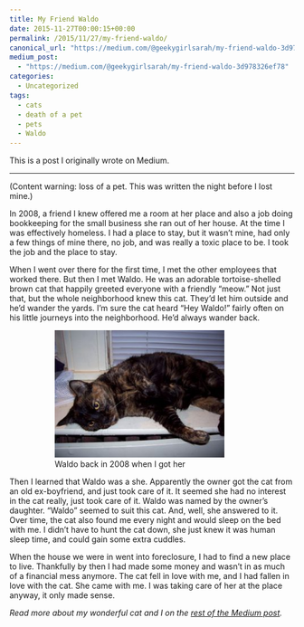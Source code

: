 ```yaml
---
title: My Friend Waldo
date: 2015-11-27T00:00:15+00:00
permalink: /2015/11/27/my-friend-waldo/
canonical_url: "https://medium.com/@geekygirlsarah/my-friend-waldo-3d978326ef78"
medium_post:
  - "https://medium.com/@geekygirlsarah/my-friend-waldo-3d978326ef78"
categories:
  - Uncategorized
tags:
  - cats
  - death of a pet
  - pets
  - Waldo
---
```

This is a post I originally wrote on Medium.

* * *

<p id="0e12" class="graf graf--p graf-after--h3">
  (Content warning: loss of a pet. This was written the night before I lost mine.)
</p>

<p id="1ca3" class="graf graf--p graf-after--p">
  In 2008, a friend I knew offered me a room at her place and also a job doing bookkeeping for the small business she ran out of her house. At the time I was effectively homeless. I had a place to stay, but it wasn’t mine, had only a few things of mine there, no job, and was really a toxic place to be. I took the job and the place to stay.
</p>

<p id="6863" class="graf graf--p graf-after--p">
  When I went over there for the first time, I met the other employees that worked there. But then I met Waldo. He was an adorable tortoise-shelled brown cat that happily greeted everyone with a friendly “meow.” Not just that, but the whole neighborhood knew this cat. They’d let him outside and he’d wander the yards. I’m sure the cat heard “Hey Waldo!” fairly often on his little journeys into the neighborhood. He’d always wander back.
</p><figure id="0dc5" class="graf graf--figure graf--layoutOutsetLeft graf-after--p" data-scroll="native"> 

<div class="aspectRatioPlaceholder is-locked">
  <p>
    <figure id="attachment_501" aria-describedby="caption-attachment-501" style="width: 300px" class="wp-caption aligncenter"><img class="size-medium wp-image-501" src="/assets/images/2016/12/1-28k1v6sItYFMknEY6J-VHw-300x225.jpeg" alt="Waldo back in 2008 when I got her" width="300" height="225" /><figcaption id="caption-attachment-501" class="wp-caption-text">Waldo back in 2008 when I got her</figcaption></figure>
  </p>
</div></figure> 

<p id="7e05" class="graf graf--p graf-after--figure">
  Then I learned that Waldo was a she. Apparently the owner got the cat from an old ex-boyfriend, and just took care of it. It seemed she had no interest in the cat really, just took care of it. Waldo was named by the owner’s daughter. “Waldo” seemed to suit this cat. And, well, she answered to it. Over time, the cat also found me every night and would sleep on the bed with me. I didn’t have to hunt the cat down, she just knew it was human sleep time, and could gain some extra cuddles.
</p>

<p id="4170" class="graf graf--p graf-after--p">
  When the house we were in went into foreclosure, I had to find a new place to live. Thankfully by then I had made some money and wasn’t in as much of a financial mess anymore. The cat fell in love with me, and I had fallen in love with the cat. She came with me. I was taking care of her at the place anyway, it only made sense.
</p>

<p class="graf graf--p graf-after--p">
  <p class="graf graf--p graf-after--p">
    <em>Read more about my wonderful cat and I on the <a href="https://medium.com/@geekygirlsarah/my-friend-waldo-3d978326ef78">rest of the Medium post</a>.</em>
  </p>